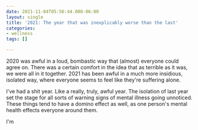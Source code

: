 ```yaml
---
date: 2021-11-04T05:56:44.000-06:00
layout: single
title: '2021: The year that was inexplicably worse than the last'
categories:
- wellness
tags: []

---
```

2020 was awful in a loud, bombastic way that (almost) everyone could agree on. There was a certain comfort in the idea that as terrible as it was, we were all in it together. 2021 has been awful in a much more insidious, isolated way, where everyone seems to feel like they're suffering alone.

I've had a shit year. Like a really, truly, awful year. The isolation of last year set the stage for all sorts of warning signs of mental illness going unnoticed. These things tend to have a domino effect as well, as one person's mental health effects everyone around them.

I'm 
